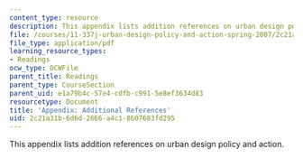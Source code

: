 ```yaml
---
content_type: resource
description: This appendix lists addition references on urban design policy and action.
file: /courses/11-337j-urban-design-policy-and-action-spring-2007/2c21a31b6d6d2666a4c18607683fd295_appendix.pdf
file_type: application/pdf
learning_resource_types:
- Readings
ocw_type: OCWFile
parent_title: Readings
parent_type: CourseSection
parent_uid: e1a79b4c-57e4-cdfb-c991-5e8ef3634d83
resourcetype: Document
title: 'Appendix: Additional References'
uid: 2c21a31b-6d6d-2666-a4c1-8607683fd295
---
```

This appendix lists addition references on urban design policy and action.

